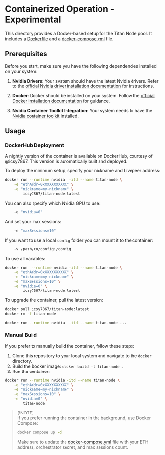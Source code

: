 # Containerized Operation - Experimental

This directory provides a Docker-based setup for the Titan Node pool. It includes a [Dockerfile](docker/Dockerfile) and a [docker-compose.yml](docker/docker-compose.yml) file.

## Prerequisites

Before you start, make sure you have the following dependencies installed on your system:

1. **Nvidia Drivers**: Your system should have the latest Nvidia drivers. Refer to the [official Nvidia driver installation documentation](https://docs.nvidia.com/datacenter/tesla/tesla-installation-notes/index.html) for instructions.

2. **Docker**: Docker should be installed on your system. Follow the [official Docker installation documentation](https://docs.docker.com/engine/install/ubuntu/) for guidance.

3. **Nvidia Container Toolkit Integration**: Your system needs to have the [Nvidia container toolkit](https://github.com/NVIDIA/nvidia-container-toolkit) installed.

## Usage

### DockerHub Deployment

A nightly version of the container is available on DockerHub, courtesy of @icsy7867. This version is automatically built and deployed.

To deploy the minimum setup, specify your nickname and Livepeer address:

```bash
docker run --runtime nvidia  -itd --name titan-node \
    -e "ethAddr=0xXXXXXXXXXX" \
    -e "nickname=my-nickname" \
        icsy7867/titan-node:latest
```

You can also specify which Nvidia GPU to use:

```bash
    -e "nvidia=0"
```

And set your max sessions:

```bash
    -e "maxSessions=10"
```

If you want to use a local `config` folder you can mount it to the container:

```bash
    -v /path/to/config:/config
```

To use all variables:

```bash
docker run  --runtime nvidia -itd --name titan-node \
    -e "ethAddr=0xXXXXXXXXXX" \
    -e "nickname=my-nickname" \
    -e "maxSessions=10" \
    -e "nvidia=0" \
        icsy7867/titan-node:latest
```

To upgrade the container, pull the latest version:

```bash
docker pull icsy7867/titan-node:latest
docker rm -f titan-node

docker run --runtime nvidia  -itd --name titan-node ...
```

### Manual Build

If you prefer to manually build the container, follow these steps:

1. Clone this repository to your local system and navigate to the `docker` directory.
2. Build the Docker image: `docker build -t titan-node .`
3. Run the container:

```bash
docker run --runtime nvidia -itd --name titan-node \
    -e "ethAddr=0xXXXXXXXXXX" \
    -e "nickname=my-nickname" \
    -e "maxSessions=10" \
    -e "nvidia=0" \
        titan-node
```

> [!NOTE]\
> If you prefer running the container in the background, use Docker Compose:
>
> ```bash
> docker compose up -d
> ```
>
> Make sure to update the [docker-compose.yml](docker/docker-compose.yml) file with your ETH address, orchestrator secret, and max sessions count.
